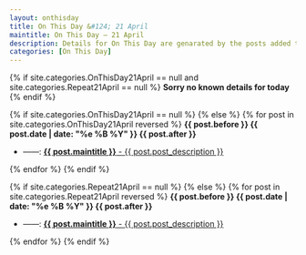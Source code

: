```yaml
---
layout: onthisday
title: On This Day &#124; 21 April
maintitle: On This Day — 21 April
description: Details for On This Day are genarated by the posts added to the website so the content is subject to changes/updates over time.
categories: [On This Day]
---
```


{% if site.categories.OnThisDay21April == null and site.categories.Repeat21April == null %}
<strong>Sorry no known details for today</strong>
{% endif %}

{% if site.categories.OnThisDay21April == null %}
{% else %}
{% for post in site.categories.OnThisDay21April reversed %}
<strong>{{ post.before }} {{ post.date | date: "%e %B %Y" }} {{ post.after }}</strong>
<ul>
<li> ——: <a href="{{ post.url }}"><strong>{{ post.maintitle }}</strong> - {{ post.post_description }}</a></li>
</ul>
{% endfor %}
{% endif %}

{% if site.categories.Repeat21April == null %}
{% else %}
{% for post in site.categories.Repeat21April reversed %}
<strong>{{ post.before }} {{ post.date | date: "%e %B %Y" }} {{ post.after }}</strong>
<ul>
<li> ——: <a href="{{ post.url }}"><strong>{{ post.maintitle }}</strong> - {{ post.post_description }}</a></li>
</ul>
{% endfor %}
{% endif %}
